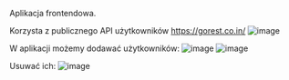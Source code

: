 Aplikacja frontendowa. 

Korzysta z publicznego API użytkowników https://gorest.co.in/
![image](https://user-images.githubusercontent.com/62883259/194728448-6aca353a-798a-4ef5-84b0-4b4585ad4f26.png)

W aplikacji możemy dodawać użytkowników:
![image](https://user-images.githubusercontent.com/62883259/194728561-d64a3d50-89cf-4d6e-81c2-95eda886c7a7.png)
![image](https://user-images.githubusercontent.com/62883259/194728474-c1b18a9d-4117-446e-96e0-2eac72bae585.png)

Usuwać ich:
![image](https://user-images.githubusercontent.com/62883259/194728535-49b803c5-c605-43ef-84a0-95e9ff087559.png)
